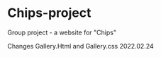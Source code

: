 # Chips-project
Group project - a website for "Chips"

Changes Gallery.Html and Gallery.css 2022.02.24